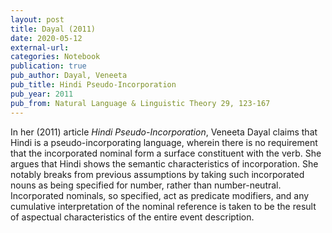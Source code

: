 ```yaml
---
layout: post
title: Dayal (2011)
date: 2020-05-12
external-url:
categories: Notebook
publication: true
pub_author: Dayal, Veneeta
pub_title: Hindi Pseudo-Incorporation
pub_year: 2011
pub_from: Natural Language & Linguistic Theory 29, 123-167
---
```


In her (2011) article *Hindi Pseudo-Incorporation*, Veneeta Dayal claims that Hindi is a pseudo-incorporating language, wherein there is no requirement that the incorporated nominal form a surface constituent with the verb. She argues that Hindi shows the semantic characteristics of incorporation. She notably breaks from previous assumptions by taking such incorporated nouns as being specified for number, rather than number-neutral. Incorporated nominals, so specified, act as predicate modifiers, and any cumulative interpretation of the nominal reference is taken to be the result of aspectual characteristics of the
entire event description.
